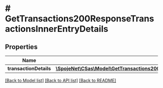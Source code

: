 # # GetTransactions200ResponseTransactionsInnerEntryDetails

## Properties

Name | Type | Description | Notes
------------ | ------------- | ------------- | -------------
**transactionDetails** | [**\SpojeNet\CSas\Model\GetTransactions200ResponseTransactionsInnerEntryDetailsTransactionDetails**](GetTransactions200ResponseTransactionsInnerEntryDetailsTransactionDetails.md) |  | [optional]

[[Back to Model list]](../../README.md#models) [[Back to API list]](../../README.md#endpoints) [[Back to README]](../../README.md)
